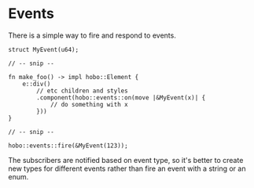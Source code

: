 # Events

There is a simple way to fire and respond to events.

```rust,noplaypen
struct MyEvent(u64);

// -- snip --

fn make_foo() -> impl hobo::Element {
	e::div()
		// etc children and styles
		.component(hobo::events::on(move |&MyEvent(x)| {
			// do something with x
		}))
}

// -- snip --

hobo::events::fire(&MyEvent(123));
```

The subscribers are notified based on event type, so it's better to create new types for different events rather than fire an event with a string or an enum.
